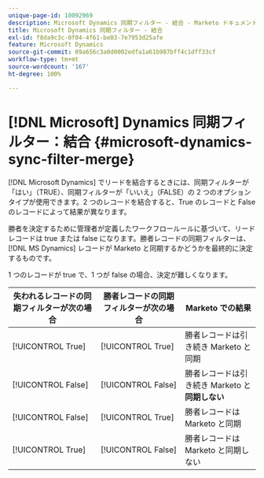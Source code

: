 ```yaml
---
unique-page-id: 10092969
description: Microsoft Dynamics 同期フィルター - 結合 - Marketo ドキュメント - 製品ドキュメント
title: Microsoft Dynamics 同期フィルター - 結合
exl-id: f8da9c3c-0f04-4f61-be03-7e7953d25afe
feature: Microsoft Dynamics
source-git-commit: 09a656c3a0d0002edfa1a61b987bff4c1dff33cf
workflow-type: tm+mt
source-wordcount: '167'
ht-degree: 100%

---
```


# [!DNL Microsoft] Dynamics 同期フィルター：結合 {#microsoft-dynamics-sync-filter-merge}

[!DNL Microsoft Dynamics] でリードを結合するときには、同期フィルターが「はい」（TRUE）、同期フィルターが「いいえ」（FALSE）の 2 つのオプションタイプが使用できます。2 つのレコードを結合すると、True のレコードと False のレコードによって結果が異なります。

勝者を決定するために管理者が定義したワークフロールールに基づいて、リードレコードは true または false になります。勝者レコードの同期フィルターは、[!DNL MS Dynamics] レコードが Marketo と同期するかどうかを最終的に決定するものです。

1 つのレコードが true で、1 つが false の場合、決定が難しくなります。

| 失われるレコードの同期フィルターが次の場合 | 勝者レコードの同期フィルターが次の場合 | Marketo での結果 |
|---|---|---|
| [!UICONTROL True] | [!UICONTROL True] | 勝者レコードは引き続き Marketo と同期 |
| [!UICONTROL False] | [!UICONTROL False] | 勝者レコードは引き続き Marketo と&#x200B;**同期しない** |
| [!UICONTROL False] | [!UICONTROL True] | 勝者レコードは Marketo と同期 |
| [!UICONTROL True] | [!UICONTROL False] | 勝者レコードは Marketo と同期しない |

